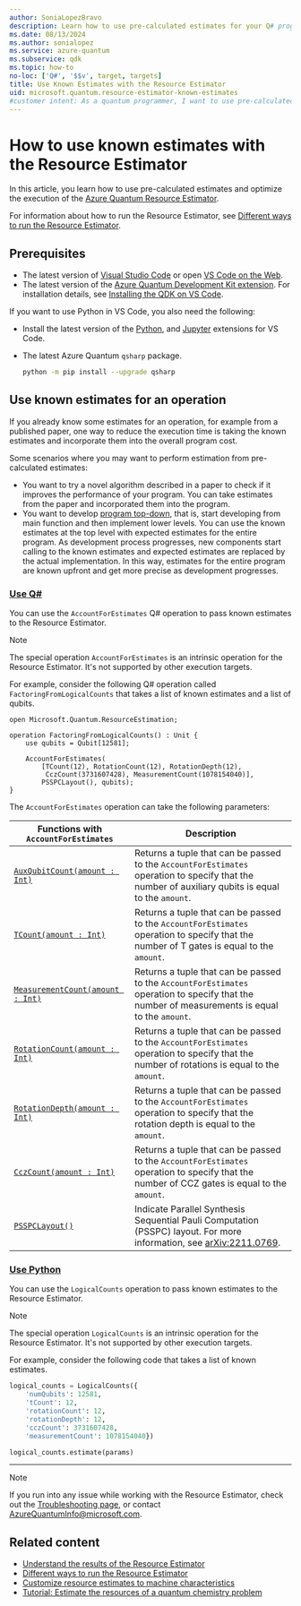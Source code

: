 ```yaml
---
author: SoniaLopezBravo
description: Learn how to use pre-calculated estimates for your Q# programs with the Azure Quantum Resource Estimator.
ms.date: 08/13/2024
ms.author: sonialopez
ms.service: azure-quantum
ms.subservice: qdk
ms.topic: how-to
no-loc: ['Q#', '$$v', target, targets]
title: Use Known Estimates with the Resource Estimator
uid: microsoft.quantum.resource-estimator-known-estimates
#customer intent: As a quantum programmer, I want to use pre-calculated estimates. 
---
```


# How to use known estimates with the Resource Estimator

In this article, you learn how to use pre-calculated estimates and optimize the execution of the [Azure Quantum Resource Estimator](xref:microsoft.quantum.overview.intro-resource-estimator).

For information about how to run the Resource Estimator, see [Different ways to run the Resource Estimator](xref:microsoft.quantum.submit-resource-estimation-jobs).

## Prerequisites

- The latest version of [Visual Studio Code](https://code.visualstudio.com/download) or open [VS Code on the Web](https://vscode.dev/quantum).
- The latest version of the [Azure Quantum Development Kit extension](https://marketplace.visualstudio.com/items?itemName=quantum.qsharp-lang-vscode). For installation details, see [Installing the QDK on VS Code](xref:microsoft.quantum.install-qdk.overview#installing-the-qdk-on-vs-code).

If you want to use Python in VS Code, you also need the following:

- Install the latest version of the [Python](https://marketplace.visualstudio.com/items?itemName=ms-python.python), and [Jupyter](https://marketplace.visualstudio.com/items?itemName=ms-toolsai.jupyter) extensions for VS Code.
- The latest Azure Quantum `qsharp` package.  

    ```bash
    python -m pip install --upgrade qsharp 
    ```

## Use known estimates for an operation

If you already know some estimates for an operation, for example from a published paper, one way to reduce the execution time is taking the known estimates and incorporate them into the overall program cost.

Some scenarios where you may want to perform estimation from pre-calculated estimates:

- You want to try a novel algorithm described in a paper to check if it improves the performance of your program. You can take estimates from the paper and incorporated them into the program.
- You want to develop [program top-down](https://en.wikipedia.org/wiki/Top-down_and_bottom-up_design#Programming), that is, start developing from main function and then implement lower levels. You can use the known estimates at the top level with expected estimates for the entire program. As development process progresses, new components start calling to the known estimates and expected estimates are replaced by the actual implementation. In this way, estimates for the entire program are known upfront and get more precise as development progresses.

### [Use Q#](#tab/tabid-known-estimates-qsharp)

You can use the `AccountForEstimates` Q# operation to pass known estimates to the Resource Estimator.

> [!NOTE]
> The special operation `AccountForEstimates` is an intrinsic operation for the Resource Estimator. It's not supported by other execution targets.

For example, consider the following Q# operation called `FactoringFromLogicalCounts` that takes a list of known estimates and a list of qubits.

```qsharp
open Microsoft.Quantum.ResourceEstimation;

operation FactoringFromLogicalCounts() : Unit {
    use qubits = Qubit[12581];

    AccountForEstimates(
        [TCount(12), RotationCount(12), RotationDepth(12),
         CczCount(3731607428), MeasurementCount(1078154040)],
        PSSPCLayout(), qubits);
}
```

The `AccountForEstimates` operation can take the following parameters:

|Functions with `AccountForEstimates`| Description|
|---|---|
|[`AuxQubitCount(amount : Int)`](xref:Qdk.Microsoft.Quantum.ResourceEstimation.AuxQubitCount)| Returns a tuple that can be passed to the `AccountForEstimates` operation to specify that the number of auxiliary qubits is equal to the `amount`.|
|[`TCount(amount : Int)`](xref:Qdk.Microsoft.Quantum.ResourceEstimation.TCount)|Returns a tuple that can be passed to the `AccountForEstimates` operation to specify that the number of T gates is equal to the `amount`.|
|[`MeasurementCount(amount : Int)`](xref:Qdk.Microsoft.Quantum.ResourceEstimation.MeasurementCount)|Returns a tuple that can be passed to the `AccountForEstimates` operation to specify that the number of measurements is equal to the `amount`.|
|[`RotationCount(amount : Int)`](xref:Qdk.Microsoft.Quantum.ResourceEstimation.RotationCount)|Returns a tuple that can be passed to the `AccountForEstimates` operation to specify that the number of rotations is equal to the `amount`.|
|[`RotationDepth(amount : Int)`](xref:Qdk.Microsoft.Quantum.ResourceEstimation.RotationDepth)|Returns a tuple that can be passed to the `AccountForEstimates` operation to specify that the rotation depth is equal to the `amount`.|
|[`CczCount(amount : Int)`](xref:Qdk.Microsoft.Quantum.ResourceEstimation.CczCount)|Returns a tuple that can be passed to the `AccountForEstimates` operation to specify that the number of CCZ gates is equal to the `amount`.|
|[`PSSPCLayout()`](xref:Qdk.Microsoft.Quantum.ResourceEstimation.PSSPCLayout)| Indicate Parallel Synthesis Sequential Pauli Computation (PSSPC) layout. For more information, see [arXiv:2211.0769](https://arxiv.org/pdf/2211.07629.pdf).|

### [Use Python](#tab/tabid-known-estimates-python)

You can use the `LogicalCounts` operation to pass known estimates to the Resource Estimator.

> [!NOTE]
> The special operation `LogicalCounts` is an intrinsic operation for the Resource Estimator. It's not supported by other execution targets.

For example, consider the following code that takes a list of known estimates.

```python
logical_counts = LogicalCounts({
    'numQubits': 12581,
    'tCount': 12,
    'rotationCount': 12,
    'rotationDepth': 12,
    'cczCount': 3731607428,
    'measurementCount': 1078154040})

logical_counts.estimate(params)
```

***

> [!NOTE]
> If you run into any issue while working with the Resource Estimator, check out the [Troubleshooting page](xref:microsoft.quantum.azure.common-issues#azure-quantum-resource-estimator), or contact [AzureQuantumInfo@microsoft.com](mailto:AzureQuantumInfo@microsoft.com).

## Related content

- [Understand the results of the Resource Estimator](xref:microsoft.quantum.overview.resources-estimator-output.data)
- [Different ways to run the Resource Estimator](xref:microsoft.quantum.submit-resource-estimation-jobs)
- [Customize resource estimates to machine characteristics](xref:microsoft.quantum.overview.resources-estimator)
- [Tutorial: Estimate the resources of a quantum chemistry problem](xref:microsoft.quantum.tutorial.resource-estimator.chemistry)